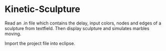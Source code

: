 # Kinetic-Sculpture
Read an .in file which contains the delay, input colors, nodes and edges of a sculpture from textfield. Then display sculpture and simulates marbles moving. 

Import the project file into eclipse.
